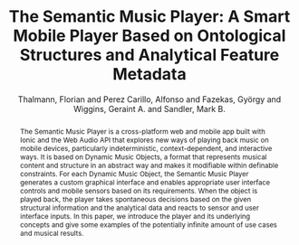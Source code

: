 --- 
title: "The Semantic Music Player: A Smart Mobile Player Based on Ontological Structures and Analytical Feature Metadata" 
abstract: "The Semantic Music Player is a cross-platform web and mobile app built with Ionic and the Web Audio API that explores new ways of playing back music on mobile devices, particularly indeterministic, context-dependent, and interactive ways. It is based on Dynamic Music Objects, a format that represents musical content and structure in an abstract way and makes it modifiable within definable constraints. For each Dynamic Music Object, the Semantic Music Player generates a custom graphical interface and enables appropriate user interface controls and mobile sensors based on its requirements. When the object is played back, the player takes spontaneous decisions based on the given structural information and the analytical data and reacts to sensor and user interface inputs. In this paper, we introduce the player and its underlying concepts and give some examples of the potentially infinite amount of use cases and musical results." 
address: "Atlanta, Georgia" 
author: "Thalmann, Florian and Perez Carillo, Alfonso and Fazekas, György and Wiggins, Geraint A. and Sandler, Mark B."
webAuthor: "Florian Thalmann, Alfonso Perez Carillo, György Fazekas, Geraint A. Wiggins, Mark B. Sandler" 
booktitle: "Proceedings of the International Web Audio Conference" 
editor: "Freeman, Jason and Lerch, Alexander and Paradis, Matthew" 
month: "Proceedings of the International Web Audio Conference"
pages: "undefined" 
publisher: "Georgia Tech" 
series: "WAC '16"
type: "Paper"  
year: "2016" 
id: "2016_71" 
tags: year2016
media: https://smartech.gatech.edu/bitstream/handle/1853/54596/semantic_video.html?sequence=5&isAllowed=y 
pdflink: /_data/papers/pdf/2016/2016_71.pdf
ISSN: 2663-5844
---